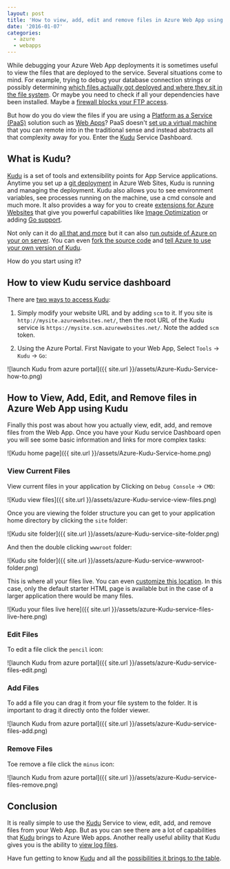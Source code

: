 ```yaml
---
layout: post
title: 'How to view, add, edit and remove files in Azure Web App using the Kudu service Dashboard'
date: '2016-01-07'
categories:
  - azure
  - webapps
---
```


While debugging your Azure Web App deployments it is sometimes useful to view the files that are deployed to the service.  Several situations come to mind.  For example, trying to debug your database connection strings or possibly determining [which files actually got deployed and where they sit in the file system](http://stackoverflow.com/questions/24497774/configure-python-3-4-and-django-on-windows-azure).  Or maybe you need to check if all your dependencies have been installed.   Maybe a [firewall blocks your FTP access](https://wiki.filezilla-project.org/Network_Configuration).

But how do you do view the files if you are using a [Platform as a Service (PaaS)](https://en.wikipedia.org/wiki/Platform_as_a_service) solution such as [Web Apps](https://azure.microsoft.com/en-us/services/app-service/web/)? PaaS doesn't [set up a virtual machine](setting-up-postgresql-in-azure-vm/) that you can remote into in the traditional sense and instead abstracts all that complexity away for you.  Enter the [Kudu](https://github.com/projectkudu/kudu/wiki) Service Dashboard.

## What is Kudu?
[Kudu](https://github.com/projectkudu/kudu/wiki) is a set of tools and extensibility points for App Service applications.  Anytime you set up a [git deployment](https://azure.microsoft.com/en-us/documentation/articles/web-sites-publish-source-control/) in Azure Web Sites, Kudu is running and managing the deployment.  Kudu also allows you to see environment variables, see processes running on the machine, use a cmd console and much more.  It also provides a way for you to create [extensions for Azure Websites](https://github.com/projectkudu/kudu/wiki/Azure-Site-Extensions) that give you powerful capabilities like [Image Optimization](https://github.com/ligershark/AzureJobs) or adding [Go support](https://github.com/wadewegner/azure-go-lang-site-extension).   

 Not only can it do [all that and more](https://github.com/projectkudu/kudu/wiki#features) but it can also [run outside of Azure on your on server](https://github.com/projectkudu/kudu/wiki/Deploying-to-a-server).  You can even [fork the source code](https://github.com/projectkudu/kudu) and [tell Azure to use your own version of Kudu](https://github.com/projectkudu/kudu/wiki/Deploy-locally-built-private-kudu-to-azure).
 
 How do you start using it?

## How to view Kudu service dashboard
There are [two ways to access Kudu](https://github.com/projectkudu/kudu/wiki/Accessing-the-kudu-service):

1. Simply modify your website URL and by adding `scm` to it. If you site is `http://mysite.azurewebsites.net/`, then the root URL of the Kudu service is `https://mysite.scm.azurewebsites.net/`. Note the added `scm` token.

2. Using the Azure Portal.  First Navigate to your Web App, Select `Tools` -> `Kudu` -> `Go`:

![launch Kudu from azure portal]({{ site.url }}/assets/Azure-Kudu-Service-how-to.png)

## How to View, Add, Edit, and Remove files in Azure Web App using Kudu
Finally this post was about how you actually view, edit, add, and remove files from the Web App.  Once you have your Kudu service Dashboard open you will see some basic information and links for more complex tasks:

![Kudu home page]({{ site.url }}/assets/Azure-Kudu-Service-home.png)

### View Current Files
View current files in your application by Clicking on `Debug Console` -> `CMD`:

![Kudu view files]({{ site.url }}/assets/azure-Kudu-service-view-files.png)

Once you are viewing the folder structure you can get to your application home directory by clicking the `site` folder:

![Kudu site folder]({{ site.url }}/assets/azure-Kudu-service-site-folder.png)

And then the double clicking `wwwroot` folder:

![Kudu site folder]({{ site.url }}/assets/azure-Kudu-service-wwwroot-folder.png)

This is where all your files live.  You can even [customize this location](https://github.com/projectkudu/kudu/wiki/Customizing-deployments).  In this case, only the default starter HTML page is available but in the case of a larger application there would be many files.

![Kudu your files live here]({{ site.url }}/assets/azure-Kudu-service-files-live-here.png)

### Edit Files
To edit a file click the `pencil` icon:

![launch Kudu from azure portal]({{ site.url }}/assets/azure-Kudu-service-files-edit.png)

### Add Files
To add a file you can drag it from your file system to the folder.  It is important to drag it directly onto the folder viewer.

![launch Kudu from azure portal]({{ site.url }}/assets/azure-Kudu-service-files-add.png)

### Remove Files
Toe remove a file click the `minus` icon:

![launch Kudu from azure portal]({{ site.url }}/assets/azure-Kudu-service-files-remove.png)

## Conclusion
It is really simple to use the [Kudu](https://github.com/projectkudu/kudu/wiki) Service to view, edit, add, and remove files from your Web App.  But as you can see there are a lot of capabilities that [Kudu](https://github.com/projectkudu/kudu/wiki) brings to Azure Web apps. Another really useful ability that Kudu gives you is the ability to [view log files](https://github.com/projectkudu/kudu/wiki/Diagnostic-Log-Stream).  

Have fun getting to know [Kudu](https://github.com/projectkudu/kudu/wiki) and all the [possibilities it brings to the table](http://blog.amitapple.com/post/56390805814/deployment-email/#.VpBq5BUrLic).